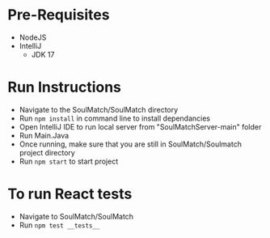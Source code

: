 # Pre-Requisites
- NodeJS
- IntelliJ
    - JDK 17

# Run Instructions
- Navigate to the SoulMatch/SoulMatch directory
- Run `npm install` in command line to install dependancies
- Open IntelliJ IDE to run local server from "SoulMatchServer-main" folder
- Run Main.Java
- Once running, make sure that you are still in SoulMatch/Soulmatch project directory
- Run `npm start` to start project

# To run React tests
- Navigate to SoulMatch/SoulMatch
- Run `npm test __tests__`